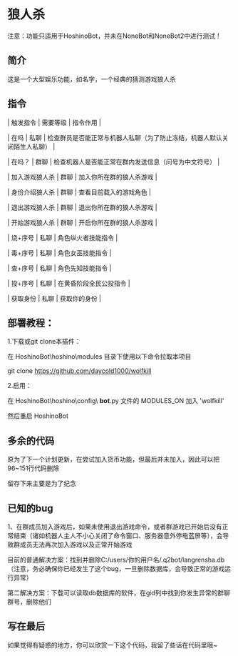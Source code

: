 # 狼人杀
注意：功能只适用于HoshinoBot，并未在NoneBot和NoneBot2中进行测试！

## 简介
这是一个大型娱乐功能，如名字，一个经典的猜测游戏狼人杀

## 指令
| 触发指令 | 需要等级 | 指令作用 |

| 在吗 | 私聊 | 检查群员是否能正常与机器人私聊（为了防止冻结，机器人默认关闭陌生人私聊） |

| 在吗？ | 群聊 | 检查机器人是否能正常在群内发送信息（问号为中文符号） |

| 加入游戏狼人杀 | 群聊 | 加入你所在群的狼人杀游戏 |

| 身份介绍狼人杀 | 群聊 | 查看目前载入的游戏角色 |

| 退出游戏狼人杀 | 群聊 | 退出你所在群的狼人杀游戏 |

| 开始游戏狼人杀 | 群聊 | 开启你所在群的狼人杀游戏 |

| 烧+序号 | 私聊 | 角色纵火者技能指令 |

| 毒+序号 | 私聊 | 角色女巫技能指令 |

| 查+序号 | 私聊 | 角色先知技能指令 |

| 投+序号 | 私聊 | 在黄昏阶段全民公投指令 |

| 获取身份 | 私聊 | 获取你的身份 |

## 部署教程：
1.下载或git clone本插件：

在 HoshinoBot\hoshino\modules 目录下使用以下命令拉取本项目

git clone https://github.com/daycold1000/wolfkill

2.启用：

在 HoshinoBot\hoshino\config\ **bot**.py 文件的 MODULES_ON 加入 'wolfkill'

然后重启 HoshinoBot

## 多余的代码
原为了下一个计划更新，在尝试加入货币功能，但最后并未加入，因此可以把96~151行代码删除

留存下来主要是为了纪念

## 已知的bug
1、在群成员加入游戏后，如果未使用退出游戏命令，或者群游戏已开始后没有正常结束（诸如机器人主人不小心关闭了命令窗口、服务器意外停电蓝屏等），会导致群成员无法再次加入游戏以及正常开始游戏

目前的普通解决方案：找到并删除C:/users/你的用户名/.q2bot/langrensha.db（注意，务必确保你已经发生了这个bug，一旦删除数据库，会导致正常的游戏运行异常）

第二解决方案：下载可以读取db数据库的软件，在gid列中找到你发生异常的群聊群号，删除他们

## 写在最后
如果觉得有疑惑的地方，你可以欣赏一下这个代码，我留了些话在代码里哦~